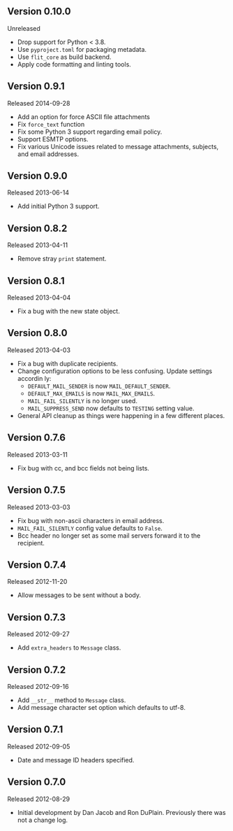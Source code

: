 ## Version 0.10.0

Unreleased

-   Drop support for Python < 3.8.
-   Use `pyproject.toml` for packaging metadata.
-   Use `flit_core` as build backend.
-   Apply code formatting and linting tools.


## Version 0.9.1

Released 2014-09-28

-   Add an option for force ASCII file attachments
-   Fix `force_text` function
-   Fix some Python 3 support regarding email policy.
-   Support ESMTP options.
-   Fix various Unicode issues related to message attachments, subjects, and
    email addresses.


## Version 0.9.0

Released 2013-06-14

-   Add initial Python 3 support.


## Version 0.8.2

Released 2013-04-11

-   Remove stray `print` statement.


## Version 0.8.1

Released 2013-04-04

-   Fix a bug with the new state object.


## Version 0.8.0

Released 2013-04-03

-   Fix a bug with duplicate recipients.
-   Change configuration options to be less confusing. Update settings accordin
    ly:
    -   `DEFAULT_MAIL_SENDER` is now `MAIL_DEFAULT_SENDER`.
    -   `DEFAULT_MAX_EMAILS` is now `MAIL_MAX_EMAILS`.
    -   `MAIL_FAIL_SILENTLY` is no longer used.
    -   `MAIL_SUPPRESS_SEND` now defaults to `TESTING` setting value.
-   General API cleanup as things were happening in a few different places.


## Version 0.7.6

Released 2013-03-11

-   Fix bug with cc, and bcc fields not being lists.


## Version 0.7.5

Released 2013-03-03

-   Fix bug with non-ascii characters in email address.
-   `MAIL_FAIL_SILENTLY` config value defaults to `False`.
-   Bcc header no longer set as some mail servers forward it to the recipient.


## Version 0.7.4

Released 2012-11-20

-   Allow messages to be sent without a body.


## Version 0.7.3

Released 2012-09-27

-   Add `extra_headers` to `Message` class.


## Version 0.7.2

Released 2012-09-16

-   Add `__str__` method to `Message` class.
-   Add message character set option which defaults to utf-8.


## Version 0.7.1

Released 2012-09-05

-   Date and message ID headers specified.


## Version 0.7.0

Released 2012-08-29

-   Initial development by Dan Jacob and Ron DuPlain. Previously there was not a
    change log.
